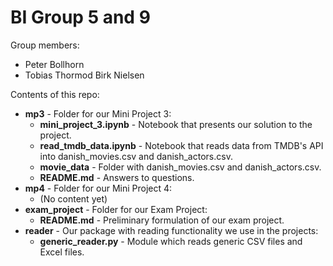 # BI Group 5 and 9

Group members:
- Peter Bollhorn
- Tobias Thormod Birk Nielsen

Contents of this repo:
- **mp3** - Folder for our Mini Project 3:
  - **mini_project_3.ipynb** - Notebook that presents our solution to the project.
  - **read_tmdb_data.ipynb** - Notebook that reads data from TMDB's API into danish_movies.csv and danish_actors.csv.
  - **movie_data** - Folder with danish_movies.csv and danish_actors.csv.
  - **README.md** - Answers to questions.
- **mp4** - Folder for our Mini Project 4:
  - (No content yet)
- **exam_project** - Folder for our Exam Project:
  - **README.md** - Preliminary formulation of our exam project.
- **reader** - Our package with reading functionality we use in the projects:
  - **generic_reader.py** - Module which reads generic CSV files and Excel files.